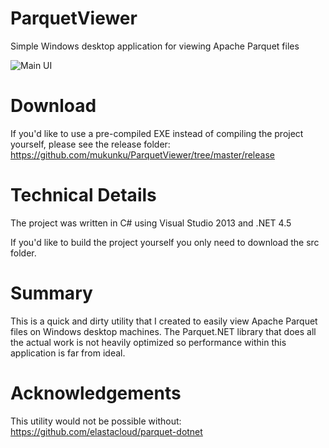 # ParquetViewer
Simple Windows desktop application for viewing Apache Parquet files

![Main UI](https://github.com/mukunku/ParquetViewer/blob/master/wiki_images/main_screenshot.png)

# Download
If you'd like to use a pre-compiled EXE instead of compiling the project yourself, please see the release folder: https://github.com/mukunku/ParquetViewer/tree/master/release

# Technical Details
The project was written in C# using Visual Studio 2013 and .NET 4.5

If you'd like to build the project yourself you only need to download the src folder.

# Summary
This is a quick and dirty utility that I created to easily view Apache Parquet files on Windows desktop machines. 
The Parquet.NET library that does all the actual work is not heavily optimized so performance within this application
is far from ideal.

# Acknowledgements
This utility would not be possible without: https://github.com/elastacloud/parquet-dotnet
